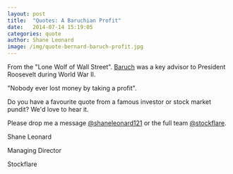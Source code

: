 ```yaml
---
layout: post
title:  "Quotes: A Baruchian Profit"
date:   2014-07-14 15:19:05
categories: quote
author: Shane Leonard
image: /img/quote-bernard-baruch-profit.jpg
---
```


From the "Lone Wolf of Wall Street". [Baruch](http://en.wikipedia.org/wiki/Bernard_Baruch) was a key advisor to President Roosevelt during World War II.

"Nobody ever lost money by taking a profit".

Do you have a favourite quote from a famous investor or stock market pundit? We'd love to hear it.

Please drop me a message [@shaneleonard121](https://twitter.com/shaneleonard121) or the full team [@stockflare](https://twitter.com/stockflare).

Shane Leonard

Managing Director

Stockflare